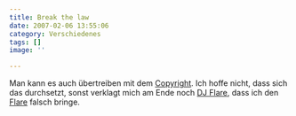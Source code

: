 ```yaml
---
title: Break the law
date: 2007-02-06 13:55:06
category: Verschiedenes
tags: []
image: ''

---
```


Man kann es auch übertreiben mit dem [Copyright](http://www.mzee.com/newscenter/show.php?artikel=100043288). Ich hoffe nicht, dass sich das durchsetzt, sonst verklagt mich am Ende noch [DJ Flare](http://de.wikipedia.org/wiki/Flare), dass ich den [Flare](http://webbeatz.de/Workshops/scratches.htm) falsch bringe.

